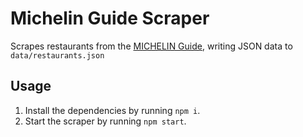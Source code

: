 # Michelin Guide Scraper

Scrapes restaurants from the [MICHELIN Guide](https://guide.michelin.com/gb/en/restaurants), writing JSON data to `data/restaurants.json`

## Usage

1. Install the dependencies by running `npm i`.
2. Start the scraper by running `npm start`.